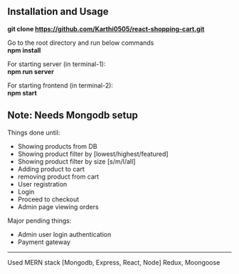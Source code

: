 

## Installation and Usage
**git clone https://github.com/Karthi0505/react-shopping-cart.git**

Go to the root directory and run below commands <br/>
**npm install**

For starting server (in terminal-1): <br/>
**npm run server**

For starting frontend (in terminal-2): <br/>
**npm start**

Note: Needs Mongodb setup
-------------------------------------------------

Things done until:
- Showing products from DB
- Showing product filter by [lowest/highest/featured]
- Showing product filter by size [s/m/l/all]
- Adding product to cart
- removing product from cart
- User registration
- Login
- Proceed to checkout
- Admin page viewing orders

Major pending things:
- Admin user login authentication
- Payment gateway

-------------------------------------------------

Used MERN stack [Mongodb, Express, React, Node]
Redux, Moongoose
